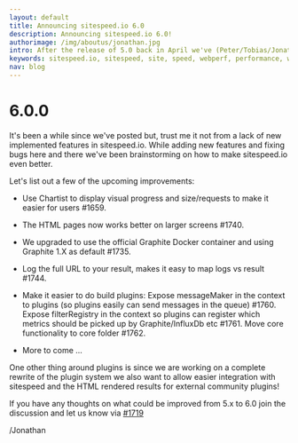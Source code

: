 ```yaml
---
layout: default
title: Announcing sitespeed.io 6.0
description: Announcing sitespeed.io 6.0!
authorimage: /img/aboutus/jonathan.jpg
intro: After the release of 5.0 back in April we've (Peter/Tobias/Jonathan) decided to take things to the next level and introduce 6.0.
keywords: sitespeed.io, sitespeed, site, speed, webperf, performance, web, wpo
nav: blog
---
```


# 6.0.0

It's been a while since we've posted but, trust me it not from a lack of new implemented features in sitespeed.io. While adding new features and fixing bugs here and there we've been brainstorming on how to make sitespeed.io even better.

Let's list out a few of the upcoming improvements:

* Use Chartist to display visual progress and size/requests to make it easier for users #1659.

* The HTML pages now works better on larger screens #1740.

* We upgraded to use the official Graphite Docker container and using Graphite 1.X as default #1735.

* Log the full URL to your result, makes it easy to map logs vs result #1744.

* Make it easier to do build plugins: Expose messageMaker in the context to plugins (so plugins easily can send messages in the queue) #1760. Expose filterRegistry in the context so plugins can register which metrics should be picked up by Graphite/InfluxDb etc #1761. Move core functionality to core folder #1762.

* More to come ...

One other thing around plugins is since we are working on a complete rewrite of the plugin system we also want to allow easier integration with sitespeed and the HTML rendered results for external community plugins! 

If you have any thoughts on what could be improved from 5.x to 6.0 join the discussion and let us know via [#1719](https://github.com/sitespeedio/sitespeed.io/issues/1719)

/Jonathan